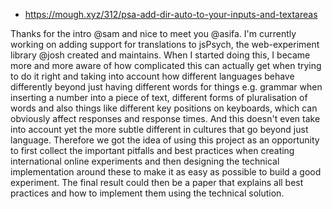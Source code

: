
- https://mough.xyz/312/psa-add-dir-auto-to-your-inputs-and-textareas

Thanks for the intro @sam and nice to meet you @asifa. I'm currently working on adding support for translations to jsPsych, the web-experiment library @josh created and maintains. When I started doing this, I became more and more aware of how complicated this can actually get when trying to do it right and taking into account how different languages behave differently beyond just having different words for things e.g. grammar when inserting a number into a piece of text, different forms of pluralisation of words and also things like different key positions on keyboards, which can obviously affect responses and response times. And this doesn't even take into account yet the more subtle different in cultures that go beyond just language. Therefore we got the idea of using this project as an opportunity to first collect the important pitfalls and best practices when creating international online experiments and then designing the technical implementation around these to make it as easy as possible to build a good experiment. The final result could then be a paper that explains all best practices and how to implement them using the technical solution.